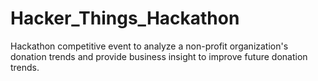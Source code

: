 # Hacker_Things_Hackathon
Hackathon competitive event to analyze a non-profit organization's donation trends and provide business insight to improve future donation trends.
